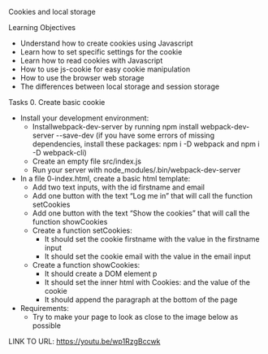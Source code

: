 Cookies and local storage

Learning Objectives
-	Understand how to create cookies using Javascript
-	Learn how to set specific settings for the cookie
-	Learn how to read cookies with Javascript
-	How to use js-cookie for easy cookie manipulation
-	How to use the browser web storage
-	The differences between local storage and session storage

Tasks
0. Create basic cookie
-	Install your development environment:
	-	Installwebpack-dev-server by running npm install webpack-dev-server --save-dev (if you have some errors of missing dependencies, install these packages: npm i -D webpack and npm i -D webpack-cli)
	-	Create an empty file src/index.js
	-	Run your server with node_modules/.bin/webpack-dev-server
-	In a file 0-index.html, create a basic html template:
	-	Add two text inputs, with the id firstname and email
	-	Add one button with the text “Log me in” that will call the function setCookies
	-	Add one button with the text “Show the cookies” that will call the function showCookies
	-	Create a function setCookies:
		-	It should set the cookie firstname with the value in the firstname input
		-	It should set the cookie email with the value in the email input
	-	Create a function showCookies:
		-	It should create a DOM element p
		-	It should set the inner html with Cookies: and the value of the cookie
		-	It should append the paragraph at the bottom of the page
-	Requirements:
	-	Try to make your page to look as close to the image below as possible


LINK TO URL: https://youtu.be/wp1RzgBccwk
